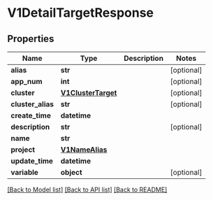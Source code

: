 # V1DetailTargetResponse

## Properties
Name | Type | Description | Notes
------------ | ------------- | ------------- | -------------
**alias** | **str** |  | [optional] 
**app_num** | **int** |  | [optional] 
**cluster** | [**V1ClusterTarget**](V1ClusterTarget.md) |  | [optional] 
**cluster_alias** | **str** |  | [optional] 
**create_time** | **datetime** |  | 
**description** | **str** |  | [optional] 
**name** | **str** |  | 
**project** | [**V1NameAlias**](V1NameAlias.md) |  | 
**update_time** | **datetime** |  | 
**variable** | **object** |  | [optional] 

[[Back to Model list]](../vela-client/README.md#documentation-for-models) [[Back to API list]](../vela-client/README.md#documentation-for-api-endpoints) [[Back to README]](../vela-client/README.md)

